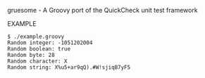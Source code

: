 gruesome - A Groovy port of the QuickCheck unit test framework

EXAMPLE

	$ ./example.groovy
	Random integer: -1051202004
	Random boolean: true
	Random byte: 28
	Random character: X
	Random string: X%u5+ar9qQ).#W!sjiqB7yF5